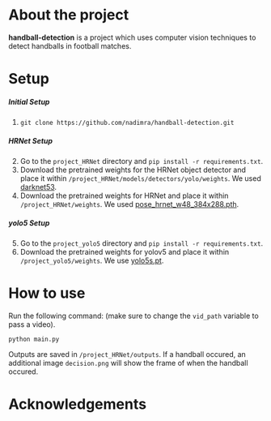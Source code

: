 # About the project
**handball-detection** is a project which uses computer vision techniques to detect handballs in football matches.

# Setup
##### Initial Setup
1. `git clone https://github.com/nadimra/handball-detection.git` 

##### HRNet Setup
2. Go to the `project_HRNet` directory and `pip install -r requirements.txt`.
3. Download the pretrained weights for the HRNet object detector and place it within `/project_HRNet/models/detectors/yolo/weights`. We used [darknet53](https://pjreddie.com/media/files/darknet53.conv.74).
4. Download the pretrained weights for HRNet and place it within `/project_HRNet/weights`. We used [pose_hrnet_w48_384x288.pth](https://drive.google.com/open?id=1UoJhTtjHNByZSm96W3yFTfU5upJnsKiS).

##### yolo5 Setup
5. Go to the `project_yolo5` directory and `pip install -r requirements.txt`.
6. Download the pretrained weights for yolov5 and place it within `/project_yolo5/weights`. We use [yolo5s.pt](https://github.com/ultralytics/yolov5/releases/download/v6.1/yolov5s.pt).

# How to use
Run the following command: (make sure to change the ``vid_path`` variable to pass a video).
```
python main.py
```
Outputs are saved in ``/project_HRNet/outputs``. If a handball occured, an additional image ``decision.png`` will show the frame of when the handball occured. 

# Acknowledgements
